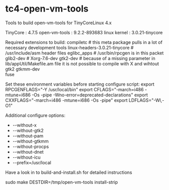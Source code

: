 tc4-open-vm-tools
=================

Tools to build open-vm-tools for TinyCoreLinux 4.x

TinyCore      : 4.7.5
open-vm-tools : 9.2.2-893683
linux kernel  : 3.0.21-tinycore


Required extensions to build:
  compiletc          # this meta package pulls in a lot of necessary development tools
  linux-headers-3.0.21-tinycore # /usr/include/asm header files
  eglibc_apps        # /usr/bin/rpcgen is in this packet
  glib2-dev          # 
  Xorg-7.6-dev
  gtk2-dev           # because of a missing parameter in lib/appUtil/Makefile.am file it is not possible to compile with X and wihtout gtk2 
  gtkmm-dev  
  fuse

Set these environment variables before starting configure script:
  export RPCGENFLAGS="-Y /usr/local/bin"
  export CFLAGS="-march=i486 -mtune=i686 -Os -pipe -Wno-error=deprecated-declarations"
  export CXXFLAGS="-march=i486 -mtune=i686 -Os -pipe"
  export LDFLAGS="-Wl,-O1"
  
Additional configure options:
  * --without-x
  * --without-gtk2
  * --without-pam
  * --without-gtkmm
  * --without-procps
  * --without-dnet
  * --without-icu
  * --prefix=/usr/local
   
Have a look in to build-and-install.sh for detailed instructions

   
sudo make DESTDIR=/tmp/open-vm-tools install-strip


